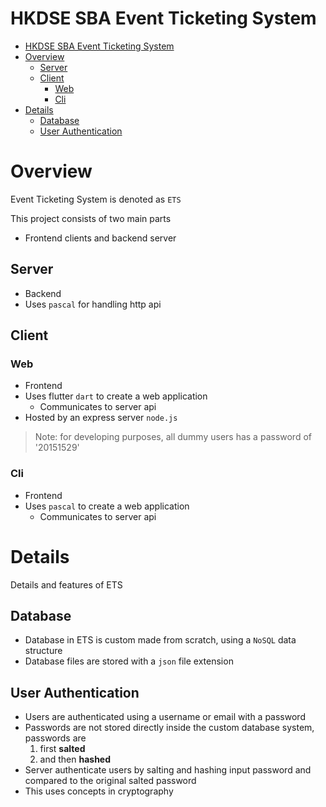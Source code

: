 # HKDSE SBA Event Ticketing System

- [HKDSE SBA Event Ticketing System](#hkdse-sba-event-ticketing-system)
- [Overview](#overview)
  - [Server](#server)
  - [Client](#client)
    - [Web](#web)
    - [Cli](#cli)
- [Details](#details)
  - [Database](#database)
  - [User Authentication](#user-authentication)

# Overview
Event Ticketing System is denoted as `ETS`

This project consists of two main parts
- Frontend clients and backend server

## Server
- Backend
- Uses `pascal` for handling http api

## Client
### Web
- Frontend
- Uses flutter `dart` to create a web application
  - Communicates to server api
- Hosted by an express server `node.js`
> Note: for developing purposes, all dummy users has a password of '20151529'

### Cli
- Frontend
- Uses `pascal` to create a web application
  - Communicates to server api

# Details
Details and features of ETS

## Database
- Database in ETS is custom made from scratch, using a `NoSQL` data structure
- Database files are stored with a `json` file extension

## User Authentication
- Users are authenticated using a username or email with a password
- Passwords are not stored directly inside the custom database system, passwords are
  1. first **salted**
  2. and then **hashed**
- Server authenticate users by salting and hashing input password and compared to the original salted password
- This uses concepts in cryptography